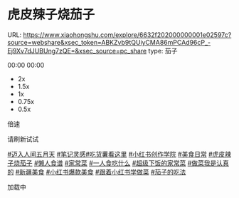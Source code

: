 # 虎皮辣子烧茄子

URL: https://www.xiaohongshu.com/explore/6632f202000000001e02597c?source=webshare&xsec_token=ABKZvb9tQUiyCMA86mPCAd96cP_-Ej9Xv7dJUBUng7zQE=&xsec_source=pc_share
type: 茄子

[](https://sns-webpic-qc.xhscdn.com/202408211518/72728313d87474859bc6481c953fdff6/1040g0083129e7e9nla005n8pommknqmorpai32o!nd_prv_wlteh_webp_3)

00:00 00:00

- 2x
- 1.5x
- 1x
- 0.75x
- 0.5x

倍速

请刷新试试

[#迈入人间五月天](https://www.xiaohongshu.com/search_result?keyword=%25E8%25BF%2588%25E5%2585%25A5%25E4%25BA%25BA%25E9%2597%25B4%25E4%25BA%2594%25E6%259C%2588%25E5%25A4%25A9&type=54&source=web_note_detail_r10) [#笔记灵感](https://www.xiaohongshu.com/search_result?keyword=%25E7%25AC%2594%25E8%25AE%25B0%25E7%2581%25B5%25E6%2584%259F&type=54&source=web_note_detail_r10)[#吃货薯看这里](https://www.xiaohongshu.com/search_result?keyword=%25E5%2590%2583%25E8%25B4%25A7%25E8%2596%25AF%25E7%259C%258B%25E8%25BF%2599%25E9%2587%258C&type=54&source=web_note_detail_r10) [#小红书创作学院](https://www.xiaohongshu.com/search_result?keyword=%25E5%25B0%258F%25E7%25BA%25A2%25E4%25B9%25A6%25E5%2588%259B%25E4%25BD%259C%25E5%25AD%25A6%25E9%2599%25A2&type=54&source=web_note_detail_r10) [#美食日常](https://www.xiaohongshu.com/search_result?keyword=%25E7%25BE%258E%25E9%25A3%259F%25E6%2597%25A5%25E5%25B8%25B8&type=54&source=web_note_detail_r10) [#虎皮辣子烧茄子](https://www.xiaohongshu.com/search_result?keyword=%25E8%2599%258E%25E7%259A%25AE%25E8%25BE%25A3%25E5%25AD%2590%25E7%2583%25A7%25E8%258C%2584%25E5%25AD%2590&type=54&source=web_note_detail_r10) [#懒人食谱](https://www.xiaohongshu.com/search_result?keyword=%25E6%2587%2592%25E4%25BA%25BA%25E9%25A3%259F%25E8%25B0%25B1&type=54&source=web_note_detail_r10) [#家常菜](https://www.xiaohongshu.com/search_result?keyword=%25E5%25AE%25B6%25E5%25B8%25B8%25E8%258F%259C&type=54&source=web_note_detail_r10) [#一人食吃什么](https://www.xiaohongshu.com/search_result?keyword=%25E4%25B8%2580%25E4%25BA%25BA%25E9%25A3%259F%25E5%2590%2583%25E4%25BB%2580%25E4%25B9%2588&type=54&source=web_note_detail_r10) [#超级下饭的家常菜](https://www.xiaohongshu.com/search_result?keyword=%25E8%25B6%2585%25E7%25BA%25A7%25E4%25B8%258B%25E9%25A5%25AD%25E7%259A%2584%25E5%25AE%25B6%25E5%25B8%25B8%25E8%258F%259C&type=54&source=web_note_detail_r10) [#做菜我是认真的](https://www.xiaohongshu.com/search_result?keyword=%25E5%2581%259A%25E8%258F%259C%25E6%2588%2591%25E6%2598%25AF%25E8%25AE%25A4%25E7%259C%259F%25E7%259A%2584&type=54&source=web_note_detail_r10) [#新疆美食](https://www.xiaohongshu.com/search_result?keyword=%25E6%2596%25B0%25E7%2596%2586%25E7%25BE%258E%25E9%25A3%259F&type=54&source=web_note_detail_r10) [#小红书爆款美食](https://www.xiaohongshu.com/search_result?keyword=%25E5%25B0%258F%25E7%25BA%25A2%25E4%25B9%25A6%25E7%2588%2586%25E6%25AC%25BE%25E7%25BE%258E%25E9%25A3%259F&type=54&source=web_note_detail_r10) [#跟着小红书学做菜](https://www.xiaohongshu.com/search_result?keyword=%25E8%25B7%259F%25E7%259D%2580%25E5%25B0%258F%25E7%25BA%25A2%25E4%25B9%25A6%25E5%25AD%25A6%25E5%2581%259A%25E8%258F%259C&type=54&source=web_note_detail_r10) [#茄子的吃法](https://www.xiaohongshu.com/search_result?keyword=%25E8%258C%2584%25E5%25AD%2590%25E7%259A%2584%25E5%2590%2583%25E6%25B3%2595&type=54&source=web_note_detail_r10)

加载中